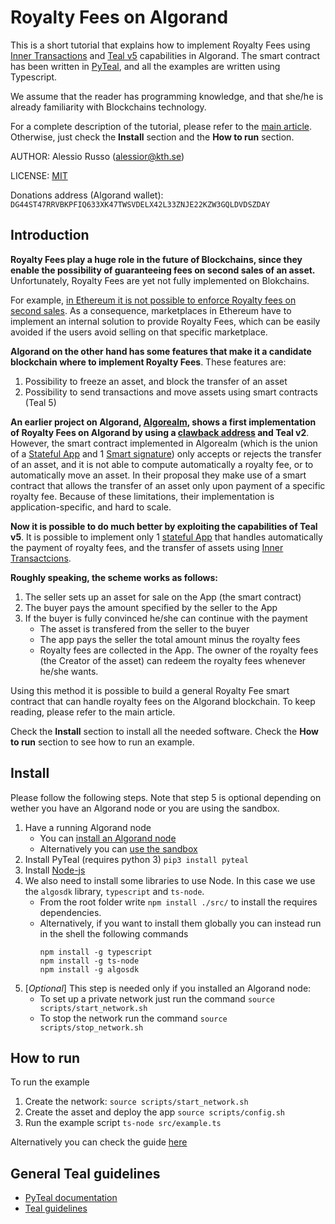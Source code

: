 # Royalty Fees on Algorand
This is a short tutorial that explains how to implement Royalty Fees using [Inner Transactions](https://developer.algorand.org/docs/get-details/dapps/avm/teal/specification/#inner-transactions) and [Teal v5](https://developer.algorand.org/docs/get-details/dapps/avm/teal/) capabilities in Algorand.
The smart contract has been written in [PyTeal](https://pyteal.readthedocs.io/), and all the examples are written using Typescript.

We assume that the reader has programming knowledge, and that she/he is already familiarity with Blockchains technology.

For a complete description of the tutorial, please refer to the [main article]((https://github.com/rssalessio/algorand-royalty-fees/blob/main/article.md)).
Otherwise, just check the **Install** section and the **How to run** section.

AUTHOR: Alessio Russo (alessior@kth.se)

LICENSE: [MIT](https://github.com/rssalessio/algorand-royalty-fees/blob/master/LICENSE)

Donations address (Algorand wallet): ``DG44ST47RRVBKPFIQ633XK47TWSVDELX42L33ZNJE22KZW3GQLDVDSZDAY`` 

## Introduction
**Royalty Fees play a huge role in the future of Blockchains, since they enable the possibility of guaranteeing fees  on second sales of an asset.** Unfortunately, Royalty Fees are yet not fully implemented on Blokchains. 

For example, [in Ethereum it is not possible to enforce Royalty fees on second sales](https://eips.ethereum.org/EIPS/eip-2981). As a consequence, marketplaces in Ethereum have to implement an internal solution to provide Royalty Fees, which can be easily avoided if the users avoid selling on that specific marketplace.

**Algorand on the other hand has some features that make it a candidate blockchain where to implement Royalty Fees**. These features are:
1. Possibility to freeze an asset, and block the transfer of an asset
2. Possibility to send transactions and move assets using smart contracts (Teal 5)

**An earlier project on Algorand, [Algorealm](https://github.com/cusma/algorealm), shows a first implementation of Royalty Fees on Algorand by using a [**clawback** address](https://developer.algorand.org/docs/get-details/transactions/transactions#clawbackaddr) and Teal v2**. However, the smart contract implemented in Algorealm  (which is the union of a [Stateful App](https://developer.algorand.org/docs/get-details/dapps/smart-contracts/apps/) and 1 [Smart signature](https://developer.algorand.org/docs/get-details/dapps/smart-contracts/smartsigs/)) only accepts or rejects the transfer of an asset, and it is not able to  compute automatically a royalty fee, or to automatically move an asset. In their proposal they make use of a smart contract that allows the transfer of an asset only upon payment of a specific royalty fee. Because of these limitations, their implementation is application-specific, and hard to scale.

**Now it is possible to do much better by exploiting the capabilities of Teal v5**. It is possible to implement only 1 [stateful App](https://developer.algorand.org/docs/get-details/dapps/smart-contracts/apps/) that handles automatically the payment of royalty fees, and the transfer of assets using [Inner Transactcions](https://developer.algorand.org/docs/get-details/dapps/smart-contracts/apps/?from_query=inner%20transactions#inner-transactions).

**Roughly speaking, the scheme works as follows:**
1. The seller sets up an asset for sale on the App (the smart contract)
2. The buyer pays the amount specified by the seller to the App
3. If the buyer is fully convinced he/she can continue with the payment
   * The asset is transfered from the seller to the buyer
   * The app pays the seller the total amount minus the royalty fees
   * Royalty fees are collected in the App. The owner of the royalty fees (the Creator of the asset) can redeem the royalty fees whenever he/she wants.

Using this method it is possible to build a general Royalty Fee smart contract that can handle royalty fees on the Algorand blockchain. To keep reading, please refer to the main article. 

Check the **Install** section to install all the needed software.
Check the **How to run** section to see how to run an example.

## Install
Please follow the following steps. Note that step 5 is optional depending on wether you have an Algorand node or you are using the sandbox.

1. Have a running Algorand node
    * You can [install an Algorand node](https://developer.algorand.org/docs/run-a-node/setup/install)
    * Alternatively you can [use the sandbox](https://github.com/algorand/sandbox)
2. Install PyTeal (requires python 3) ```pip3 install pyteal```
3. Install [Node-js](https://nodejs.org/)
4. We also need to install some libraries to use Node. In this case we use the ``algosdk`` library, ``typescript`` and ``ts-node``.
    * From the root folder write ``npm install ./src/`` to install the requires dependencies. 
    * Alternatively, if you want to install them globally you can instead run in the shell the following commands
        ```
        npm install -g typescript
        npm install -g ts-node
        npm install -g algosdk
        ```
5. [_Optional_] This step is needed only if you installed an Algorand node:
    * To set up a private network just run the command ``source scripts/start_network.sh``
    * To stop the network run the command ``source scripts/stop_network.sh``

## How to run
To run the example

1. Create the network: ``source scripts/start_network.sh``
2. Create the asset and deploy the app ``source scripts/config.sh``
3. Run the example script ``ts-node src/example.ts``

Alternatively you can check the guide [here](https://github.com/rssalessio/algorand-royalty-fees/blob/main/article.md)

## General Teal guidelines
- [PyTeal documentation](https://pyteal.readthedocs.io/)
- [Teal guidelines](https://developer.algorand.org/docs/get-details/dapps/avm/teal/guidelines/)